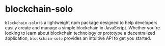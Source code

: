 # blockchain-solo
`blockchain-solo` is a lightweight npm package designed to help developers easily create and manage a simple blockchain in JavaScript. Whether you're looking to learn about blockchain technology or prototype a decentralized application, `blockchain-solo` provides an intuitive API to get you started.
